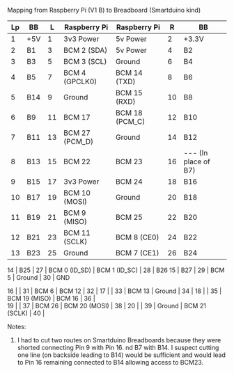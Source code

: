 Mapping from Raspberry Pi (V1 B) to Breadboard (Smartduino kind)


Lp | BB  | L  | Raspberry Pi    | Raspberry Pi   | R   | BB
-- | --- | -- | --------------- | -------------- | --  | -----
1  | +5V | 1  | 3v3 Power       | 5v Power       | 2   | +3.3V
2  | B1  | 3  | BCM 2 (SDA)     | 5v Power       | 4   | B2
3  | B3  | 5  | BCM 3 (SCL)     | Ground         | 6   | B4
4  | B5  | 7  | BCM 4 (GPCLK0)  | BCM 14 (TXD)   | 8   | B6
5  | B14 | 9  | Ground          | BCM 15 (RXD)   | 10  | B8
6  | B9  | 11 | BCM 17          | BCM 18 (PCM_C) | 12  | B10
7  | B11 | 13 | BCM 27 (PCM_D)  | Ground         | 14  | B12
8  | B13 | 15 | BCM 22          | BCM 23         | 16  | --- (In place of B7)
9  | B15 | 17 | 3v3 Power       | BCM 24         | 18  | B16
10 | B17 | 19 | BCM 10 (MOSI)   | Ground         | 20  | B18
11 | B19 | 21 | BCM 9 (MISO)    | BCM 25         | 22  | B20
12 | B21 | 23 | BCM 11 (SCLK)   | BCM 8 (CE0)    | 24  | B22
13 | B23 | 25 | Ground          | BCM 7 (CE1)    | 26  | B24
                                                      
14 | B25 | 27 | BCM 0 (ID_SD)   | BCM 1 (ID_SC)  | 28  | B26
15 | B27 | 29 | BCM 5           | Ground         | 30  | GND
                                                      
16 |     | 31 | BCM 6           | BCM 12         | 32  | 
17 |     | 33 | BCM 13          | Ground         | 34  | 
18 |     | 35 | BCM 19 (MISO)   | BCM 16         | 36  |  
19 |     | 37 | BCM 26          | BCM 20 (MOSI)  | 38  | 
20 |     | 39 | Ground          | BCM 21 (SCLK)  | 40  | 



Notes:

1. I had to cut two routes on Smartduino Breadboards because they were shorted connecting Pin 9 with Pin 16. nd B7 with B14. I suspect cutting one line (on backside leading to B14) would be sufficient and would lead to Pin 16 remaining connected to B14 allowing access to BCM23.

















